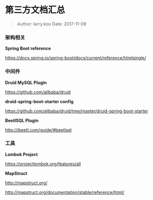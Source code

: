第三方文档汇总
===

> Author: larry.koo Date: 2017-11-09

### 架构相关

**Spring Boot reference**

https://docs.spring.io/spring-boot/docs/current/reference/htmlsingle/

### 中间件

**Druid MySQL Plugin**

https://github.com/alibaba/druid

**druid-spring-boot-starter config**

https://github.com/alibaba/druid/tree/master/druid-spring-boot-starter

**BeetlSQL Plugin**

http://ibeetl.com/guide/#beetlsql

### 工具

**Lombok Project**

https://projectlombok.org/features/all

**MapStruct**

http://mapstruct.org/

http://mapstruct.org/documentation/stable/reference/html/



